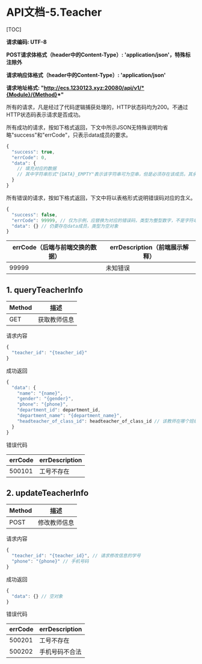 # API文档-5.Teacher

[TOC]

**请求编码: UTF-8**

**POST请求体格式（header中的Content-Type）: 'application/json'，特殊标注除外**

**请求响应体格式（header中的Content-Type）: 'application/json'**

**请求地址格式: "http://ecs.1230123.xyz:20080/api/v1/*{Module}/{Method}*"**

所有的请求，凡是经过了代码逻辑捕获处理的，HTTP状态码均为200。不通过HTTP状态码表示请求是否成功。

所有成功的请求，按如下格式返回，下文中所示JSON无特殊说明均省略"success"和"errCode"，只表示data成员的要求。

```javascript
{
  "success": true,
  "errCode": 0,
  "data": {
    // 填充对应的数据
    // 其中字符串形式"{DATA}_EMPTY"表示该字符串可为空串，但是必须存在该成员。其余的不能为空串
  }
}
```

所有错误的请求，按如下格式返回，下文中将以表格形式说明错误码对应的含义。

```javascript
{
  "success": false,
  "errCode": 99999, // 仅为示例，应替换为对应的错误码，类型为整型数字，不是字符串
  "data": {} // 仍要存在data成员，类型为空对象
}
```

| errCode（后端与前端交换的数据） | errDescription（前端展示解释） |
| ------------------------------- | ------------------------------ |
| 99999                           | 未知错误                       |

## 1. queryTeacherInfo

| Method | 描述         |
| ------ | ------------ |
| GET    | 获取教师信息 |

请求内容

```javascript
{
  "teacher_id": "{teacher_id}"
}
```

成功返回

```javascript
{
  "data": {
    "name": "{name}",
    "gender": "{gender}",
    "phone": "{phone}",
    "department_id": department_id,
    "department_name": "{department_name}",
    "headteacher_of_class_id": headteacher_of_class_id // 该教师在哪个班级担任班主任
  }
}
```

错误代码

| errCode | errDescription |
| ------- | -------------- |
| 500101  | 工号不存在     |

## 2. updateTeacherInfo

| Method | 描述         |
| ------ | ------------ |
| POST   | 修改教师信息 |

请求内容

```javascript
{
  "teacher_id": "{teacher_id}", // 请求修改信息的学号
  "phone": "{phone}" // 手机号码
}
```

成功返回

```javascript
{
  "data": {} // 空对象
}
```

错误代码

| errCode | errDescription |
| ------- | -------------- |
| 500201  | 工号不存在     |
| 500202  | 手机号码不合法 |